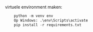 virtuele environment maken:
```python
    python -m venv env
    Op Windows: .\env\Scripts\activate
    pip install -r requirements.txt



